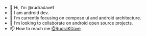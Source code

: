 - 👋 Hi, I’m @rudradave1
- 👀 I am android dev.
- 🌱 I’m currently focusing on compose ui and android architecture.
- 💞️ I’m looking to collaborate on android open source projects.
- 📫 How to reach me [@RudraKDave](https://twitter.com/RudraKDave)

<!---
rudradave1/rudradave1 is a ✨ special ✨ repository because its `README.md` (this file) appears on your GitHub profile.
You can click the Preview link to take a look at your changes.
--->
